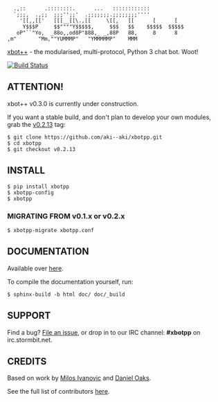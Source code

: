 ```    
  .,::      .::::::::.      ...   ::::::::::::         
  `;;;,  .,;;  ;;;'';;'  .;;;;;;;.;;;;;;;;''''         
    '[[,,[['   [[[__[[\.,[[     \[[,   [[      [      [   
     Y$$$P     $$""""Y$$$$$,     $$$   $$    $$$$$  $$$$$ 
   oP"``"Yo,  _88o,,od8P"888,_ _,88P   88,     8      8   
,m"       "Mm,""YUMMMP"   "YMMMMMP"    MMM             
```

[xbot++](//github.com/aki--aki/xbotpp) - the modularised, multi-protocol, Python 3 chat bot. Woot!

[![Build Status](https://travis-ci.org/aki--aki/xbotpp.png?branch=master)](https://travis-ci.org/aki--aki/xbotpp)

## ATTENTION!

xbot++ v0.3.0 is currently under construction.

If you want a stable build, and don't plan to develop your own modules, grab the 
[v0.2.13](https://github.com/aki--aki/xbotpp/tree/v0.2.13) tag:

    $ git clone https://github.com/aki--aki/xbotpp.git
    $ cd xbotpp
    $ git checkout v0.2.13

## INSTALL

    $ pip install xbotpp
    $ xbotpp-config
    $ xbotpp

### MIGRATING FROM v0.1.x or v0.2.x

    $ xbotpp-migrate xbotpp.conf

## DOCUMENTATION

Available over [here](http://xbotpp.readthedocs.org).

To compile the documentation yourself, run:

    $ sphinx-build -b html doc/ doc/_build

## SUPPORT

Find a bug? [File an issue](https://github.com/aki--aki/xbotpp/issues/new), or
drop in to our IRC channel: **#xbotpp** on irc.stormbit.net.

## CREDITS

Based on work by [Milos Ivanovic](https://github.com/milosivanovic) and [Daniel Oaks](https://github.com/DanielOaks).

See the full list of contributors [here](https://github.com/aki--aki/xbotpp/contributors).
